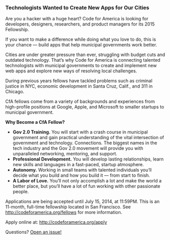 ### Technologists Wanted to Create New Apps for Our Cities


Are you a hacker with a huge heart? Code for America is looking for developers, designers, researchers, and product managers for its 2015 Fellowship.

If you want to make a difference while doing what you love to do, this is your chance — build apps that help municipal governments work better.

Cities are under greater pressure than ever, struggling with budget cuts and outdated technology. That’s why Code for America is connecting talented technologists with municipal governments to create and implement new web apps and explore new ways of resolving local challenges.

During previous years fellows have tackled problems such as criminal justice in NYC, economic development in Santa Cruz, Calif., and 311 in Chicago.

CfA fellows come from a variety of backgrounds and experiences from high-profile positions at Google, Apple, and Microsoft to smaller startups to municipal government.

**Why Become a CfA Fellow?**
* **Gov 2.0 Training.** You will start with a crash course in municipal government and gain practical understanding of the vital intersection of government and technology.
Connections. The biggest names in the tech industry and the Gov 2.0 movement will provide you with unparalleled networking, mentoring, and support.
* **Professional Development.** You will develop lasting relationships, learn new skills and languages in a fast-paced, startup atmosphere.
* **Autonomy.** Working in small teams with talented individuals you’ll decide what you build and how you build it — from start to finish.
* **A Labor of Love.** You’ll not only accomplish a lot and make the world a better place, but you’ll have a lot of fun working with other passionate people.

Applications are being accepted until July 15, 2014, at 11:59PM. This is an 11-month, full-time fellowship located in San Francisco. See http://codeforamerica.org/fellows for more information.

Apply online at: http://codeforamerica.org/apply

Questions? [Open an issue!](https://github.com/codeforamerica/apply/issues)

